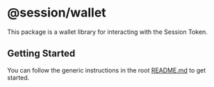 # @session/wallet

This package is a wallet library for interacting with the Session Token.

## Getting Started

You can follow the generic instructions in the root [README.md](../../README.md#getting-started) to get started.
